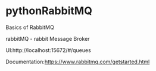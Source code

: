 # pythonRabbitMQ
Basics of RabbitMQ


rabbitMQ - rabbit Message Broker




UI:http://localhost:15672/#/queues


Documentation:https://www.rabbitmq.com/getstarted.html
